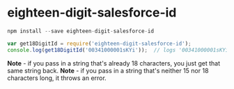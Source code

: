 # eighteen-digit-salesforce-id

```js
npm install --save eighteen-digit-salesforce-id
```
```js
var get18DigitId = require('eighteen-digit-salesforce-id');
console.log(get18DigitId('00341000001sKYi'));  // logs '00341000001sKYiAAM'
```

**Note** - if you pass in a string that's already 18 characters, you just get that same string back.
**Note** - if you pass in a string that's neither 15 nor 18 characters long, it throws an error.
